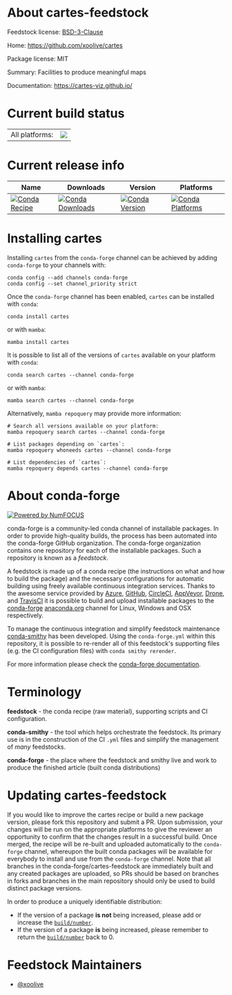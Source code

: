About cartes-feedstock
======================

Feedstock license: [BSD-3-Clause](https://github.com/conda-forge/cartes-feedstock/blob/main/LICENSE.txt)

Home: https://github.com/xoolive/cartes

Package license: MIT

Summary: Facilities to produce meaningful maps

Documentation: https://cartes-viz.github.io/

Current build status
====================


<table><tr><td>All platforms:</td>
    <td>
      <a href="https://dev.azure.com/conda-forge/feedstock-builds/_build/latest?definitionId=12224&branchName=main">
        <img src="https://dev.azure.com/conda-forge/feedstock-builds/_apis/build/status/cartes-feedstock?branchName=main">
      </a>
    </td>
  </tr>
</table>

Current release info
====================

| Name | Downloads | Version | Platforms |
| --- | --- | --- | --- |
| [![Conda Recipe](https://img.shields.io/badge/recipe-cartes-green.svg)](https://anaconda.org/conda-forge/cartes) | [![Conda Downloads](https://img.shields.io/conda/dn/conda-forge/cartes.svg)](https://anaconda.org/conda-forge/cartes) | [![Conda Version](https://img.shields.io/conda/vn/conda-forge/cartes.svg)](https://anaconda.org/conda-forge/cartes) | [![Conda Platforms](https://img.shields.io/conda/pn/conda-forge/cartes.svg)](https://anaconda.org/conda-forge/cartes) |

Installing cartes
=================

Installing `cartes` from the `conda-forge` channel can be achieved by adding `conda-forge` to your channels with:

```
conda config --add channels conda-forge
conda config --set channel_priority strict
```

Once the `conda-forge` channel has been enabled, `cartes` can be installed with `conda`:

```
conda install cartes
```

or with `mamba`:

```
mamba install cartes
```

It is possible to list all of the versions of `cartes` available on your platform with `conda`:

```
conda search cartes --channel conda-forge
```

or with `mamba`:

```
mamba search cartes --channel conda-forge
```

Alternatively, `mamba repoquery` may provide more information:

```
# Search all versions available on your platform:
mamba repoquery search cartes --channel conda-forge

# List packages depending on `cartes`:
mamba repoquery whoneeds cartes --channel conda-forge

# List dependencies of `cartes`:
mamba repoquery depends cartes --channel conda-forge
```


About conda-forge
=================

[![Powered by
NumFOCUS](https://img.shields.io/badge/powered%20by-NumFOCUS-orange.svg?style=flat&colorA=E1523D&colorB=007D8A)](https://numfocus.org)

conda-forge is a community-led conda channel of installable packages.
In order to provide high-quality builds, the process has been automated into the
conda-forge GitHub organization. The conda-forge organization contains one repository
for each of the installable packages. Such a repository is known as a *feedstock*.

A feedstock is made up of a conda recipe (the instructions on what and how to build
the package) and the necessary configurations for automatic building using freely
available continuous integration services. Thanks to the awesome service provided by
[Azure](https://azure.microsoft.com/en-us/services/devops/), [GitHub](https://github.com/),
[CircleCI](https://circleci.com/), [AppVeyor](https://www.appveyor.com/),
[Drone](https://cloud.drone.io/welcome), and [TravisCI](https://travis-ci.com/)
it is possible to build and upload installable packages to the
[conda-forge](https://anaconda.org/conda-forge) [anaconda.org](https://anaconda.org/)
channel for Linux, Windows and OSX respectively.

To manage the continuous integration and simplify feedstock maintenance
[conda-smithy](https://github.com/conda-forge/conda-smithy) has been developed.
Using the ``conda-forge.yml`` within this repository, it is possible to re-render all of
this feedstock's supporting files (e.g. the CI configuration files) with ``conda smithy rerender``.

For more information please check the [conda-forge documentation](https://conda-forge.org/docs/).

Terminology
===========

**feedstock** - the conda recipe (raw material), supporting scripts and CI configuration.

**conda-smithy** - the tool which helps orchestrate the feedstock.
                   Its primary use is in the construction of the CI ``.yml`` files
                   and simplify the management of *many* feedstocks.

**conda-forge** - the place where the feedstock and smithy live and work to
                  produce the finished article (built conda distributions)


Updating cartes-feedstock
=========================

If you would like to improve the cartes recipe or build a new
package version, please fork this repository and submit a PR. Upon submission,
your changes will be run on the appropriate platforms to give the reviewer an
opportunity to confirm that the changes result in a successful build. Once
merged, the recipe will be re-built and uploaded automatically to the
`conda-forge` channel, whereupon the built conda packages will be available for
everybody to install and use from the `conda-forge` channel.
Note that all branches in the conda-forge/cartes-feedstock are
immediately built and any created packages are uploaded, so PRs should be based
on branches in forks and branches in the main repository should only be used to
build distinct package versions.

In order to produce a uniquely identifiable distribution:
 * If the version of a package **is not** being increased, please add or increase
   the [``build/number``](https://docs.conda.io/projects/conda-build/en/latest/resources/define-metadata.html#build-number-and-string).
 * If the version of a package **is** being increased, please remember to return
   the [``build/number``](https://docs.conda.io/projects/conda-build/en/latest/resources/define-metadata.html#build-number-and-string)
   back to 0.

Feedstock Maintainers
=====================

* [@xoolive](https://github.com/xoolive/)

